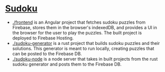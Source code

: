 # [Sudoku](https://sudoku-6fbd2.web.app/)

* [./frontend](./frontend) is an Angular project that fetches sudoku puzzles from Firebase, stores them in the browser's indexedDB, and provides a UI in the browser for the user to play the puzzles. The built project is deployed to Firebase Hosting.
* [./sudoku-generator](./sudoku-generator) is a rust project that builds sudoku puzzles and their solutions. This generator is meant to run locally, creating puzzles that can be posted to the Firebase DB.
* [./sudoku-node](./sudoku-node) is a node server that takes in built projects from the rust sudoku generator and posts them to the Firebase DB. 
